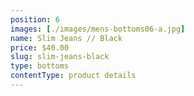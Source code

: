 ```yaml
---
position: 6
images: [./images/mens-bottoms06-a.jpg]
name: Slim Jeans // Black
price: $40.00
slug: slim-jeans-black
type: bottoms
contentType: product details
---
```

